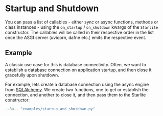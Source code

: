 # Startup and Shutdown

You can pass a list of callables - either sync or async functions, methods or class instances - using the `on_startup`
/ `on_shutdown` kwargs of the `Starlite` constructor. The callables will be called in their respective order in the list
once the ASGI server (uvicorn, dafne etc.) emits the respective event.

## Example

A classic use case for this is database connectivity. Often, we want to establish a database connection on application
startup, and then close it gracefully upon shutdown.

For example, lets create a database connection using the async engine from
[SQLAlchemy](https://docs.sqlalchemy.org/en/latest/orm/extensions/asyncio.html). We create two functions, one to get or
establish the connection, and another to close it, and then pass them to the Starlite constructor:

```py title="Startup and Shutdown"
--8<-- "examples/startup_and_shutdown.py"
```
